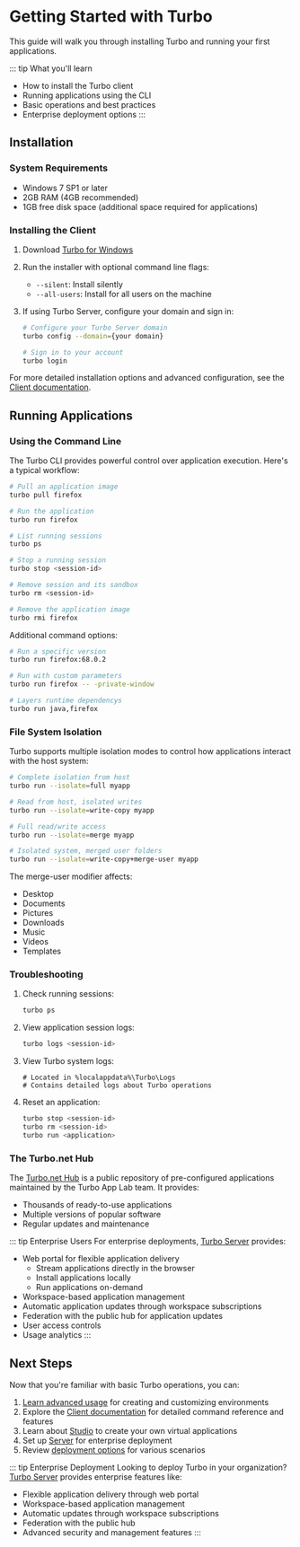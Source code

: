 # Getting Started with Turbo

This guide will walk you through installing Turbo and running your first applications.

::: tip What you'll learn
- How to install the Turbo client
- Running applications using the CLI
- Basic operations and best practices
- Enterprise deployment options
:::

## Installation

### System Requirements
- Windows 7 SP1 or later
- 2GB RAM (4GB recommended)
- 1GB free disk space (additional space required for applications)

### Installing the Client

1. Download [Turbo for Windows](https://turbo.net/download)
2. Run the installer with optional command line flags:
   - `--silent`: Install silently
   - `--all-users`: Install for all users on the machine

3. If using Turbo Server, configure your domain and sign in:
   ```bash
   # Configure your Turbo Server domain
   turbo config --domain={your domain}
   
   # Sign in to your account
   turbo login
   ```

For more detailed installation options and advanced configuration, see the [Client documentation](/client/).

## Running Applications

### Using the Command Line

The Turbo CLI provides powerful control over application execution. Here's a typical workflow:

```bash
# Pull an application image
turbo pull firefox

# Run the application
turbo run firefox

# List running sessions
turbo ps

# Stop a running session
turbo stop <session-id>

# Remove session and its sandbox
turbo rm <session-id>

# Remove the application image
turbo rmi firefox
```

Additional command options:
```bash
# Run a specific version
turbo run firefox:68.0.2

# Run with custom parameters
turbo run firefox -- -private-window

# Layers runtime dependencys
turbo run java,firefox
```

### File System Isolation

Turbo supports multiple isolation modes to control how applications interact with the host system:

```bash
# Complete isolation from host
turbo run --isolate=full myapp

# Read from host, isolated writes
turbo run --isolate=write-copy myapp

# Full read/write access
turbo run --isolate=merge myapp

# Isolated system, merged user folders
turbo run --isolate=write-copy+merge-user myapp
```

The merge-user modifier affects:
- Desktop
- Documents
- Pictures
- Downloads
- Music
- Videos
- Templates

### Troubleshooting
1. Check running sessions:
   ```bash
   turbo ps
   ```

2. View application session logs:
   ```bash
   turbo logs <session-id>
   ```

3. View Turbo system logs:
   ```
   # Located in %localappdata%\Turbo\Logs
   # Contains detailed logs about Turbo operations
   ```

4. Reset an application:
   ```bash
   turbo stop <session-id>
   turbo rm <session-id>
   turbo run <application>
   ```

### The Turbo.net Hub

The [Turbo.net Hub](https://hub.turbo.net) is a public repository of pre-configured applications maintained by the Turbo App Lab team. It provides:
- Thousands of ready-to-use applications
- Multiple versions of popular software
- Regular updates and maintenance

::: tip Enterprise Users
For enterprise deployments, [Turbo Server](/server/) provides:
- Web portal for flexible application delivery
  - Stream applications directly in the browser
  - Install applications locally
  - Run applications on-demand
- Workspace-based application management
- Automatic application updates through workspace subscriptions
- Federation with the public hub for application updates
- User access controls
- Usage analytics
:::

## Next Steps

Now that you're familiar with basic Turbo operations, you can:

1. [Learn advanced usage](advanced.md) for creating and customizing environments
2. Explore the [Client documentation](/client/) for detailed command reference and features
3. Learn about [Studio](/studio/) to create your own virtual applications
4. Set up [Server](/server/) for enterprise deployment
5. Review [deployment options](/guides/) for various scenarios

::: tip Enterprise Deployment
Looking to deploy Turbo in your organization? [Turbo Server](/server/) provides enterprise features like:
- Flexible application delivery through web portal
- Workspace-based application management
- Automatic updates through workspace subscriptions
- Federation with the public hub
- Advanced security and management features
:::
